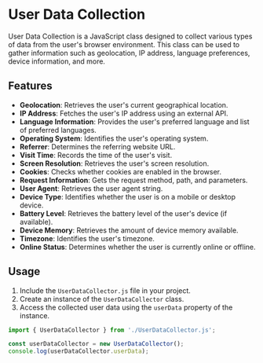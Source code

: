# User Data Collection

User Data Collection is a JavaScript class designed to collect various types of data from the user's browser environment. This class can be used to gather information such as geolocation, IP address, language preferences, device information, and more.

## Features

- **Geolocation**: Retrieves the user's current geographical location.
- **IP Address**: Fetches the user's IP address using an external API.
- **Language Information**: Provides the user's preferred language and list of preferred languages.
- **Operating System**: Identifies the user's operating system.
- **Referrer**: Determines the referring website URL.
- **Visit Time**: Records the time of the user's visit.
- **Screen Resolution**: Retrieves the user's screen resolution.
- **Cookies**: Checks whether cookies are enabled in the browser.
- **Request Information**: Gets the request method, path, and parameters.
- **User Agent**: Retrieves the user agent string.
- **Device Type**: Identifies whether the user is on a mobile or desktop device.
- **Battery Level**: Retrieves the battery level of the user's device (if available).
- **Device Memory**: Retrieves the amount of device memory available.
- **Timezone**: Identifies the user's timezone.
- **Online Status**: Determines whether the user is currently online or offline.

## Usage

1. Include the `UserDataCollector.js` file in your project.
2. Create an instance of the `UserDataCollector` class.
3. Access the collected user data using the `userData` property of the instance.

```javascript
import { UserDataCollector } from './UserDataCollector.js';

const userDataCollector = new UserDataCollector();
console.log(userDataCollector.userData);
